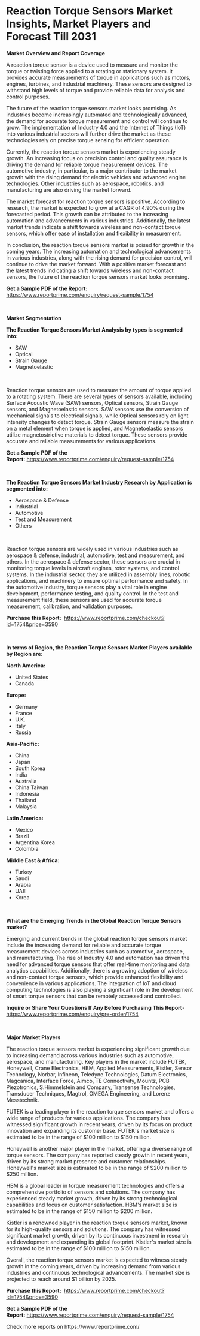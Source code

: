 <p><h1>Reaction Torque Sensors Market Insights, Market Players and Forecast Till 2031</h1></p><p><strong>Market Overview and Report Coverage</strong></p>
<p><p>A reaction torque sensor is a device used to measure and monitor the torque or twisting force applied to a rotating or stationary system. It provides accurate measurements of torque in applications such as motors, engines, turbines, and industrial machinery. These sensors are designed to withstand high levels of torque and provide reliable data for analysis and control purposes.</p><p>The future of the reaction torque sensors market looks promising. As industries become increasingly automated and technologically advanced, the demand for accurate torque measurement and control will continue to grow. The implementation of Industry 4.0 and the Internet of Things (IoT) into various industrial sectors will further drive the market as these technologies rely on precise torque sensing for efficient operation.</p><p>Currently, the reaction torque sensors market is experiencing steady growth. An increasing focus on precision control and quality assurance is driving the demand for reliable torque measurement devices. The automotive industry, in particular, is a major contributor to the market growth with the rising demand for electric vehicles and advanced engine technologies. Other industries such as aerospace, robotics, and manufacturing are also driving the market forward.</p><p>The market forecast for reaction torque sensors is positive. According to research, the market is expected to grow at a CAGR of 4.90% during the forecasted period. This growth can be attributed to the increasing automation and advancements in various industries. Additionally, the latest market trends indicate a shift towards wireless and non-contact torque sensors, which offer ease of installation and flexibility in measurement.</p><p>In conclusion, the reaction torque sensors market is poised for growth in the coming years. The increasing automation and technological advancements in various industries, along with the rising demand for precision control, will continue to drive the market forward. With a positive market forecast and the latest trends indicating a shift towards wireless and non-contact sensors, the future of the reaction torque sensors market looks promising.</p></p>
<p><strong>Get a Sample PDF of the Report:</strong> <a href="https://www.reportprime.com/enquiry/request-sample/1754">https://www.reportprime.com/enquiry/request-sample/1754</a></p>
<p>&nbsp;</p>
<p><strong>Market Segmentation</strong></p>
<p><strong>The Reaction Torque Sensors Market Analysis by types is segmented into:</strong></p>
<p><ul><li>SAW</li><li>Optical</li><li>Strain Gauge</li><li>Magnetoelastic</li></ul></p>
<p>&nbsp;</p>
<p><p>Reaction torque sensors are used to measure the amount of torque applied to a rotating system. There are several types of sensors available, including Surface Acoustic Wave (SAW) sensors, Optical sensors, Strain Gauge sensors, and Magnetoelastic sensors. SAW sensors use the conversion of mechanical signals to electrical signals, while Optical sensors rely on light intensity changes to detect torque. Strain Gauge sensors measure the strain on a metal element when torque is applied, and Magnetoelastic sensors utilize magnetostrictive materials to detect torque. These sensors provide accurate and reliable measurements for various applications.</p></p>
<p><strong>Get a Sample PDF of the Report:</strong>&nbsp;<a href="https://www.reportprime.com/enquiry/request-sample/1754">https://www.reportprime.com/enquiry/request-sample/1754</a></p>
<p>&nbsp;</p>
<p><strong>The Reaction Torque Sensors Market Industry Research by Application is segmented into:</strong></p>
<p><ul><li>Aerospace & Defense</li><li>Industrial</li><li>Automotive</li><li>Test and Measurement</li><li>Others</li></ul></p>
<p>&nbsp;</p>
<p><p>Reaction torque sensors are widely used in various industries such as aerospace & defense, industrial, automotive, test and measurement, and others. In the aerospace & defense sector, these sensors are crucial in monitoring torque levels in aircraft engines, rotor systems, and control systems. In the industrial sector, they are utilized in assembly lines, robotic applications, and machinery to ensure optimal performance and safety. In the automotive industry, torque sensors play a vital role in engine development, performance testing, and quality control. In the test and measurement field, these sensors are used for accurate torque measurement, calibration, and validation purposes.</p></p>
<p><strong>Purchase this Report:</strong>&nbsp; <a href="https://www.reportprime.com/checkout?id=1754&price=3590">https://www.reportprime.com/checkout?id=1754&price=3590</a></p>
<p>&nbsp;</p>
<p><strong>In terms of Region, the Reaction Torque Sensors Market Players available by Region are:</strong></p>
<p>
    <p> <strong> North America: </strong>
        <ul>
            <li>United States</li>
            <li>Canada</li>
        </ul>
        </p> 
    <p> <strong> Europe: </strong>
        <ul>
            <li>Germany</li>
            <li>France</li>
            <li>U.K.</li>
            <li>Italy</li>
            <li>Russia</li>
        </ul>
        </p> 
    <p> <strong> Asia-Pacific: </strong>
        <ul>
            <li>China</li>
            <li>Japan</li>
            <li>South Korea</li>
            <li>India</li>
            <li>Australia</li>
            <li>China Taiwan</li>
            <li>Indonesia</li>
            <li>Thailand</li>
            <li>Malaysia</li>
        </ul>
        </p> 
    <p> <strong> Latin America: </strong>
        <ul>
            <li>Mexico</li>
            <li>Brazil</li>
            <li>Argentina Korea</li>
            <li>Colombia</li>
        </ul>
        </p> 
    <p> <strong> Middle East & Africa: </strong>
        <ul>
            <li>Turkey</li>
            <li>Saudi</li>
            <li>Arabia</li>
            <li>UAE</li>
            <li>Korea</li>
        </ul>
    </p>
    </p>
<p>&nbsp;</p>
<p><strong>What are the Emerging Trends in the Global Reaction Torque Sensors market?</strong></p>
<p><p>Emerging and current trends in the global reaction torque sensors market include the increasing demand for reliable and accurate torque measurement devices across industries such as automotive, aerospace, and manufacturing. The rise of Industry 4.0 and automation has driven the need for advanced torque sensors that offer real-time monitoring and data analytics capabilities. Additionally, there is a growing adoption of wireless and non-contact torque sensors, which provide enhanced flexibility and convenience in various applications. The integration of IoT and cloud computing technologies is also playing a significant role in the development of smart torque sensors that can be remotely accessed and controlled.</p></p>
<p><strong>Inquire or Share Your Questions If Any Before Purchasing This Report</strong>- <a href="https://www.reportprime.com/enquiry/pre-order/1754">https://www.reportprime.com/enquiry/pre-order/1754</a></p>
<p>&nbsp;</p>
<p><strong>Major Market Players</strong></p>
<p><p>The reaction torque sensors market is experiencing significant growth due to increasing demand across various industries such as automotive, aerospace, and manufacturing. Key players in the market include FUTEK, Honeywell, Crane Electronics, HBM, Applied Measurements, Kistler, Sensor Technology, Norbar, Infineon, Teledyne Technologies, Datum Electronics, Magcanica, Interface Force, Aimco, TE Connectivity, Mountz, PCB Piezotronics, S.Himmelstein and Company, Transense Technologies, Transducer Techniques, Magtrol, OMEGA Engineering, and Lorenz Messtechnik.</p><p>FUTEK is a leading player in the reaction torque sensors market and offers a wide range of products for various applications. The company has witnessed significant growth in recent years, driven by its focus on product innovation and expanding its customer base. FUTEK's market size is estimated to be in the range of $100 million to $150 million.</p><p>Honeywell is another major player in the market, offering a diverse range of torque sensors. The company has reported steady growth in recent years, driven by its strong market presence and customer relationships. Honeywell's market size is estimated to be in the range of $200 million to $250 million.</p><p>HBM is a global leader in torque measurement technologies and offers a comprehensive portfolio of sensors and solutions. The company has experienced steady market growth, driven by its strong technological capabilities and focus on customer satisfaction. HBM's market size is estimated to be in the range of $150 million to $200 million.</p><p>Kistler is a renowned player in the reaction torque sensors market, known for its high-quality sensors and solutions. The company has witnessed significant market growth, driven by its continuous investment in research and development and expanding its global footprint. Kistler's market size is estimated to be in the range of $100 million to $150 million.</p><p>Overall, the reaction torque sensors market is expected to witness steady growth in the coming years, driven by increasing demand from various industries and continuous technological advancements. The market size is projected to reach around $1 billion by 2025.</p></p>
<p><strong>Purchase this Report:</strong>&nbsp;&nbsp;<a href="https://www.reportprime.com/checkout?id=1754&price=3590">https://www.reportprime.com/checkout?id=1754&price=3590</a></p>
<p></p>
<p><strong>Get a Sample PDF of the Report:</strong>&nbsp;<a href="https://www.reportprime.com/enquiry/request-sample/1754">https://www.reportprime.com/enquiry/request-sample/1754</a></p>
<p>Check more reports on https://www.reportprime.com/</p>